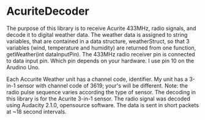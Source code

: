 # AcuriteDecoder
The purpose of this library is to receive Acurite 433MHz, radio signals, and decode it to digital weather data. The weather data is assigned to string variables, that are contained in a data structure, weatherStruct, so that 3 variables (wind, temperature and humidity) are returned from one function, getWeather(int dataInputPin).  The 433MHz radio receiver pin is connected to data input pin. Which pin depends on your hardware. I use pin 10 on the Arudino Uno. 

Each Accurite Weather unit has a channel code, identifier. My unit has a 3-in-1 sensor with channel code of 3619; your's will be different. Note: the radio pulse sequence varies according the type of sensor. The decoding in this library is for the Acurite 3-in-1 sensor. The radio signal was decoded using Audacity 2.1.0, opensource software. The data is sent in short packets at ~18 second intervals.
